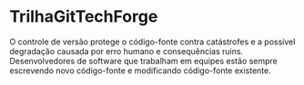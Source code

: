 # TrilhaGitTechForge
O controle de versão protege o código-fonte contra catástrofes e a possível degradação causada por erro humano e consequências ruins. Desenvolvedores de software que trabalham em equipes estão sempre escrevendo novo código-fonte e modificando código-fonte existente.
